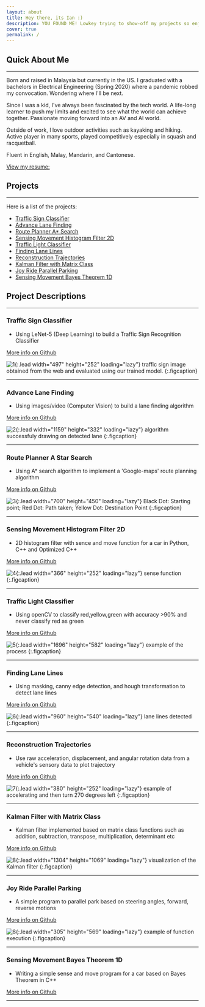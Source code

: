 ```yaml
---
layout: about
title: Hey there, its Ian :)
description: YOU FOUND ME! Lowkey trying to show-off my projects so enjoy....I guess. 
cover: true
permalink: /
---
```


## Quick About Me
---
Born and raised in Malaysia but currently in the US. I graduated with a bachelors in Electrical Engineering (Spring 2020) where a pandemic robbed my convocation. Wondering where I'll be next.

Since I was a kid, I've always been fascinated by the tech world. 
A life-long learner to push my limits and excited to see what the world can achieve together. 
Passionate moving forward into an AV and AI world.

Outside of work, I love outdoor activities such as kayaking and hiking.
Active player in many sports, played competitively especially in squash and racquetball.

Fluent in English, Malay, Mandarin, and Cantonese.

[View my resume:](https://drive.google.com/file/d/13egZC2DD4DgOIGEYkJuOJw2Lq9TOa8ET/view?usp=sharing)

## Projects 
---
Here is a list of the projects:
* [Traffic Sign Classifier](#traffic-sign-classifier)
* [Advance Lane Finding](#advance-lane-finding)
* [Route Planner A* Search](#route-planner-a-star-search)
* [Sensing Movement Histogram Filter 2D](#sensing-movement-histogram-filter-2d)
* [Traffic Light Classifier](#traffic-light-classifier)
* [Finding Lane Lines](#finding-lane-lines)
* [Reconstruction Trajectories](#reconstruction-trajectories)
* [Kalman Filter with Matrix Class](#kalman-filter-with-matrix-class)
* [Joy Ride Parallel Parking](#joy-ride-parallel-parking)
* [Sensing Movement Bayes Theorem 1D](#sensing-movement-bayes-theorem-1d)

## Project Descriptions
---
### **Traffic Sign Classifier**
- Using LeNet-5 (Deep Learning) to build a Traffic Sign Recognition Classifier 

[More info on Github](https://github.com/ianleongg/Traffic-Sign-Classifier)

![1](assets/project/1.png){:.lead width="497" height="252" loading="lazy"}
traffic sign image obtained from the web and evaluated using our trained model.
{:.figcaption}

---
### **Advance Lane Finding** 
- Using images/video (Computer Vision) to build a lane finding algorithm 

[More info on Github](https://github.com/ianleongg/Advance-Lane-Finding)

![2](assets/project/2.png){:.lead width="1159" height="332" loading="lazy"}
algorithm successfuly drawing on detected lane
{:.figcaption}

---

### **Route Planner A Star Search** 
- Using A* search algorithm to implement a 'Google-maps' route planning algorithm

[More info on Github](https://github.com/ianleongg/Route-Planner-A--Search)


![3](assets/project/3.png){:.lead width="700" height="450" loading="lazy"}
Black Dot: Starting point; Red Dot: Path taken; Yellow Dot: Destination Point
{:.figcaption}

---

### **Sensing Movement Histogram Filter 2D** 
- 2D histogram filter with sence and move function for a car in Python, C++ and Optimized C++

[More info on Github](https://github.com/ianleongg/Sensing-Movement-Histogram-Filter-2D)
  

![4](assets/project/4.png){:.lead width="366" height="252" loading="lazy"}
sense function
{:.figcaption}

---

### **Traffic Light Classifier** 
- Using openCV to classify red,yellow,green with accuracy >90% and never classify red as green

[More info on Github](https://github.com/ianleongg/Traffic_Light_Classifier)


![5](assets/project/5.png){:.lead width="1696" height="582" loading="lazy"}
example of the process
{:.figcaption}

---

### **Finding Lane Lines** 
- Using masking, canny edge detection, and hough transformation to detect lane lines

[More info on Github](https://github.com/ianleongg/Finding-Lane-Lines)


![6](assets/project/6.png){:.lead width="960" height="540" loading="lazy"}
lane lines detected
{:.figcaption}

---
### **Reconstruction Trajectories** 
- Use raw acceleration, displacement, and angular rotation data from a vehicle's sensory data to plot trajectory

[More info on Github](https://github.com/ianleongg/Reconstruction_Trajectories)


![7](assets/project/7.png){:.lead width="380" height="252" loading="lazy"}
example of accelerating and then turn 270 degrees left
{:.figcaption}

---

### **Kalman Filter with Matrix Class** 
- Kalman filter implemented based on matrix class functions such as addition, subtraction, transpose, multiplication, determinant etc

[More info on Github](https://github.com/ianleongg/Kalman-Filter-Matrix-Class)


![8](assets/project/8.png){:.lead width="1304" height="1069" loading="lazy"}
visualization of the Kalman filter
{:.figcaption}

---
### **Joy Ride Parallel Parking**
- A simple program to parallel park based on steering angles, forward, reverse motions 

[More info on Github](https://github.com/ianleongg/Joy-Ride-Parallel-Parking)

![8](assets/project/9.gif){:.lead width="305" height="569" loading="lazy"}
example of function execution
{:.figcaption}

---
### **Sensing Movement Bayes Theorem 1D** 
- Writing a simple sense and move program for a car based on Bayes Theorem in C++

[More info on Github](https://github.com/ianleongg/Sensing-Movement-Bayes-Theorem-1D)


---









